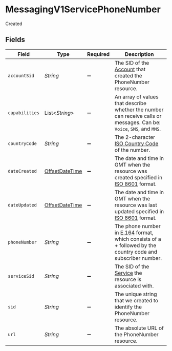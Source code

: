 # MessagingV1ServicePhoneNumber

Created


## Fields

| Field                                                                                                                                                         | Type                                                                                                                                                          | Required                                                                                                                                                      | Description                                                                                                                                                   |
| ------------------------------------------------------------------------------------------------------------------------------------------------------------- | ------------------------------------------------------------------------------------------------------------------------------------------------------------- | ------------------------------------------------------------------------------------------------------------------------------------------------------------- | ------------------------------------------------------------------------------------------------------------------------------------------------------------- |
| `accountSid`                                                                                                                                                  | *String*                                                                                                                                                      | :heavy_minus_sign:                                                                                                                                            | The SID of the [Account](https://www.twilio.com/docs/iam/api/account) that created the PhoneNumber resource.                                                  |
| `capabilities`                                                                                                                                                | List<*String*>                                                                                                                                                | :heavy_minus_sign:                                                                                                                                            | An array of values that describe whether the number can receive calls or messages. Can be: `Voice`, `SMS`, and `MMS`.                                         |
| `countryCode`                                                                                                                                                 | *String*                                                                                                                                                      | :heavy_minus_sign:                                                                                                                                            | The 2-character [ISO Country Code](https://www.iso.org/iso-3166-country-codes.html) of the number.                                                            |
| `dateCreated`                                                                                                                                                 | [OffsetDateTime](https://docs.oracle.com/javase/8/docs/api/java/time/OffsetDateTime.html)                                                                     | :heavy_minus_sign:                                                                                                                                            | The date and time in GMT when the resource was created specified in [ISO 8601](https://en.wikipedia.org/wiki/ISO_8601) format.                                |
| `dateUpdated`                                                                                                                                                 | [OffsetDateTime](https://docs.oracle.com/javase/8/docs/api/java/time/OffsetDateTime.html)                                                                     | :heavy_minus_sign:                                                                                                                                            | The date and time in GMT when the resource was last updated specified in [ISO 8601](https://en.wikipedia.org/wiki/ISO_8601) format.                           |
| `phoneNumber`                                                                                                                                                 | *String*                                                                                                                                                      | :heavy_minus_sign:                                                                                                                                            | The phone number in [E.164](https://www.twilio.com/docs/glossary/what-e164) format, which consists of a + followed by the country code and subscriber number. |
| `serviceSid`                                                                                                                                                  | *String*                                                                                                                                                      | :heavy_minus_sign:                                                                                                                                            | The SID of the [Service](https://www.twilio.com/docs/chat/rest/service-resource) the resource is associated with.                                             |
| `sid`                                                                                                                                                         | *String*                                                                                                                                                      | :heavy_minus_sign:                                                                                                                                            | The unique string that we created to identify the PhoneNumber resource.                                                                                       |
| `url`                                                                                                                                                         | *String*                                                                                                                                                      | :heavy_minus_sign:                                                                                                                                            | The absolute URL of the PhoneNumber resource.                                                                                                                 |